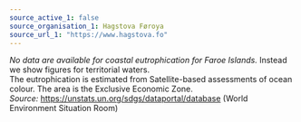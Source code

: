 ```yaml
---
source_active_1: false
source_organisation_1: Hagstova Føroya
source_url_1: "https://www.hagstova.fo"
---
```


*No data are available for coastal eutrophication for Faroe Islands.* Instead we show figures for territorial waters.  
The eutrophication is estimated from Satellite-based assessments of ocean colour. The area is the Exclusive Economic Zone.  
*Source:* https://unstats.un.org/sdgs/dataportal/database (World Environment Situation Room)  
